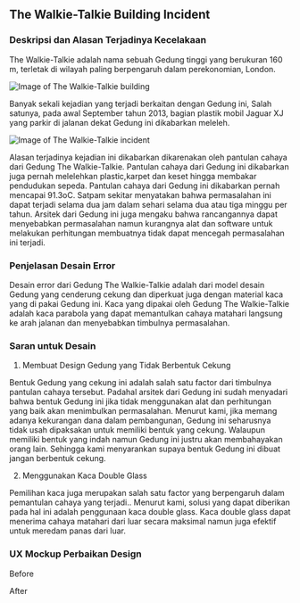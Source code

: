 ## The Walkie-Talkie Building Incident

### Deskripsi dan Alasan Terjadinya Kecelakaan

The Walkie-Talkie adalah nama sebuah Gedung tinggi yang berukuran 160 m, terletak di wilayah paling berpengaruh dalam perekonomian, London.

![Image of The Walkie-Talkie building](https://www.tandfonline.com/na101/home/literatum/publisher/tandf/journals/content/tbps20/2019/tbps20.v012.i04/19401493.2018.1538389/20190330/images/medium/tbps_a_1538389_f0001_oc.jpg)

Banyak sekali kejadian yang terjadi berkaitan dengan Gedung ini, Salah satunya, pada awal September tahun 2013, bagian plastik mobil Jaguar XJ yang parkir di jalanan dekat Gedung ini dikabarkan meleleh.

![Image of The Walkie-Talkie incident](https://ichef.bbci.co.uk/news/800/media/images/69606000/jpg/_69606115_69601806.jpg)

Alasan terjadinya kejadian ini dikabarkan dikarenakan oleh pantulan cahaya dari Gedung The Walkie-Talkie. Pantulan cahaya dari Gedung ini dikabarkan juga pernah melelehkan plastic,karpet dan keset hingga membakar pendudukan sepeda. Pantulan cahaya dari Gedung ini dikabarkan pernah mencapai 91.3oC. Satpam sekitar menyatakan bahwa permasalahan ini dapat terjadi selama dua jam dalam sehari selama dua atau tiga minggu per tahun. Arsitek dari Gedung ini juga mengaku bahwa rancangannya dapat menyebabkan permasalahan namun kurangnya alat dan software untuk melakukan perhitungan membuatnya tidak dapat mencegah permasalahan ini terjadi.

### Penjelasan Desain Error

Desain error dari Gedung The Walkie-Talkie adalah dari model desain Gedung yang cenderung cekung dan diperkuat juga dengan material kaca yang di pakai Gedung ini. Kaca yang dipakai oleh Gedung The Walkie-Talkie adalah kaca parabola yang dapat memantulkan cahaya matahari langsung ke arah jalanan dan menyebabkan timbulnya permasalahan.

### Saran untuk Desain
1.	Membuat Design Gedung yang Tidak Berbentuk Cekung

Bentuk Gedung yang cekung ini adalah salah satu factor dari timbulnya pantulan cahaya tersebut. Padahal arsitek dari Gedung ini sudah menyadari bahwa bentuk Gedung ini jika tidak menggunakan alat dan perhitungan yang baik akan menimbulkan permasalahan. Menurut kami, jika memang adanya kekurangan dana dalam pembangunan, Gedung ini seharusnya tidak usah dipaksakan untuk memiliki bentuk yang cekung. Walaupun memiliki bentuk yang indah namun Gedung ini justru akan membahayakan orang lain. Sehingga kami menyarankan supaya bentuk Gedung ini dibuat jangan berbentuk cekung. 

2.	Menggunakan Kaca Double Glass

Pemilihan kaca juga merupakan salah satu factor yang berpengaruh dalam pemantulan cahaya yang terjadi.. Menurut kami, solusi yang dapat diberikan pada hal ini adalah penggunaan kaca double glass. Kaca double glass dapat menerima cahaya matahari dari luar secara maksimal namun juga efektif untuk meredam panas dari luar.

### UX Mockup Perbaikan Design
Before
 
After
 



